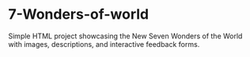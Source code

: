 # 7-Wonders-of-world
Simple HTML project showcasing the New Seven Wonders of the World with images, descriptions, and interactive feedback forms.
